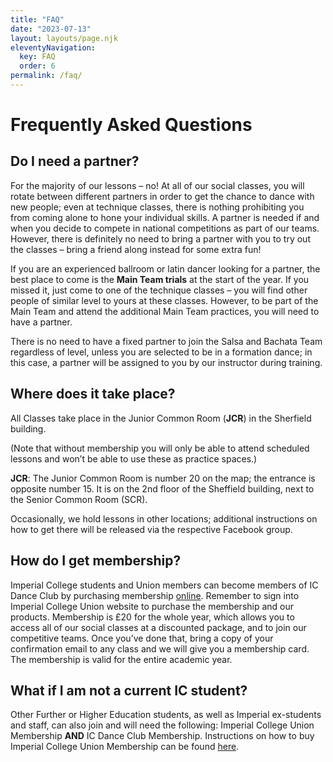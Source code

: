 ```yaml
---
title: "FAQ"
date: "2023-07-13"
layout: layouts/page.njk
eleventyNavigation:
  key: FAQ
  order: 6
permalink: /faq/
---
```


# Frequently Asked Questions

## Do I need a partner?

For the majority of our lessons – no! At all of our social classes, you will rotate between different partners in order to get the chance to dance with new people; even at technique classes, there is nothing prohibiting you from coming alone to hone your individual skills.
A partner is needed if and when you decide to compete in national competitions as part of our teams. However, there is definitely no need to bring a partner with you to try out the classes – bring a friend along instead for some extra fun!

If you are an experienced ballroom or latin dancer looking for a partner, the best place to come is the **Main Team trials** at the start of the year. If you missed it, just come to one of the technique classes – you will find other people of similar level to yours at these classes. However, to be part of the Main Team and attend the additional Main Team practices, you will need to have a partner.

There is no need to have a fixed partner to join the Salsa and Bachata Team regardless of level, unless you are selected to be in a formation dance; in this case, a partner will be assigned to you by our instructor during training.

## Where does it take place?

All Classes take place in the Junior Common Room (**JCR**) in the Sherfield building.

(Note that without membership you will only be able to attend scheduled lessons and won’t be able to use these as practice spaces.)

**JCR**: The Junior Common Room is number 20 on the map; the entrance is opposite number 15. It is on the 2nd floor of the Sheffield building, next to the Senior Common Room (SCR).

Occasionally, we hold lessons in other locations; additional instructions on how to get there will be released via the respective Facebook group.

## How do I get membership?

Imperial College students and Union members can become members of IC Dance Club by purchasing membership [online](https://www.imperialcollegeunion.org/activities/a-to-z/dance-club). Remember to sign into Imperial College Union website to purchase the membership and our products. Membership is £20 for the whole year, which allows you to access all of our social classes at a discounted package, and to join our competitive teams. Once you’ve done that, bring a copy of your confirmation email to any class and we will give you a membership card. The membership is valid for the entire academic year.

## What if I am not a current IC student?

Other Further or Higher Education students, as well as Imperial ex-students and staff, can also join and will need the following:
Imperial College Union Membership **AND** IC Dance Club Membership.
Instructions on how to buy Imperial College Union Membership can be found [here](https://www.imperialcollegeunion.org/your-union/how-were-run/membership).
